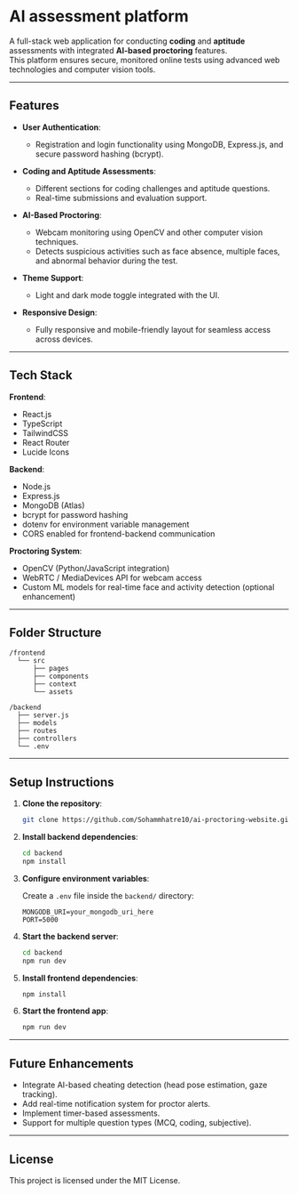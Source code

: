# AI assessment platform

A full-stack web application for conducting **coding** and **aptitude** assessments with integrated **AI-based proctoring** features.  
This platform ensures secure, monitored online tests using advanced web technologies and computer vision tools.

---

## Features

- **User Authentication**:  
  - Registration and login functionality using MongoDB, Express.js, and secure password hashing (bcrypt).

- **Coding and Aptitude Assessments**:  
  - Different sections for coding challenges and aptitude questions.
  - Real-time submissions and evaluation support.

- **AI-Based Proctoring**:  
  - Webcam monitoring using OpenCV and other computer vision techniques.
  - Detects suspicious activities such as face absence, multiple faces, and abnormal behavior during the test.

- **Theme Support**:  
  - Light and dark mode toggle integrated with the UI.

- **Responsive Design**:  
  - Fully responsive and mobile-friendly layout for seamless access across devices.

---

## Tech Stack

**Frontend**:
- React.js
- TypeScript
- TailwindCSS
- React Router
- Lucide Icons

**Backend**:
- Node.js
- Express.js
- MongoDB (Atlas)
- bcrypt for password hashing
- dotenv for environment variable management
- CORS enabled for frontend-backend communication

**Proctoring System**:
- OpenCV (Python/JavaScript integration)
- WebRTC / MediaDevices API for webcam access
- Custom ML models for real-time face and activity detection (optional enhancement)

---

## Folder Structure

```
/frontend
  └── src
      ├── pages
      ├── components
      ├── context
      └── assets

/backend
  ├── server.js
  ├── models
  ├── routes
  ├── controllers
  └── .env
```

---

## Setup Instructions

1. **Clone the repository**:

   ```bash
   git clone https://github.com/Sohammhatre10/ai-proctoring-website.git
   ```

2. **Install backend dependencies**:

   ```bash
   cd backend
   npm install
   ```

3. **Configure environment variables**:

   Create a `.env` file inside the `backend/` directory:

   ```
   MONGODB_URI=your_mongodb_uri_here
   PORT=5000
   ```

4. **Start the backend server**:

   ```bash
   cd backend
   npm run dev
   ```

5. **Install frontend dependencies**:

   ```bash
   npm install
   ```

6. **Start the frontend app**:

   ```bash
   npm run dev
   ```

---

## Future Enhancements

- Integrate AI-based cheating detection (head pose estimation, gaze tracking).
- Add real-time notification system for proctor alerts.
- Implement timer-based assessments.
- Support for multiple question types (MCQ, coding, subjective).

---

## License

This project is licensed under the MIT License.

